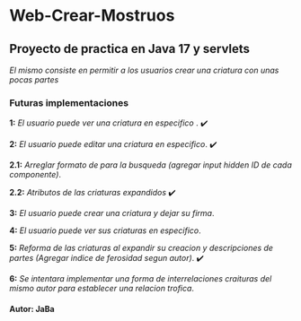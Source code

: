 # Web-Crear-Mostruos

## Proyecto de practica en Java 17 y servlets

_El mismo consiste en permitir a los usuarios crear una criatura con unas pocas partes_

### Futuras implementaciones

**1:** _El usuario puede ver una criatura en especifico_ . ✔️

**2:** _El usuario puede editar una criatura en especifico_. ✔️

**2.1:** _Arreglar formato de para la busqueda (agregar input hidden ID de cada componente)_.

**2.2:** _Atributos de las criaturas expandidos_ ✔️

**3:** _El usuario puede crear una criatura y dejar su firma_. 

**4:** _El usuario puede ver sus criaturas en especifico_.

**5:** _Reforma de las criaturas al expandir su creacion y descripciones de partes (Agregar indice de ferosidad segun autor)_. ✔️

**6:** _Se intentara implementar una forma de interrelaciones craituras del mismo autor para establecer una relacion trofica_.

#### Autor: JaBa
